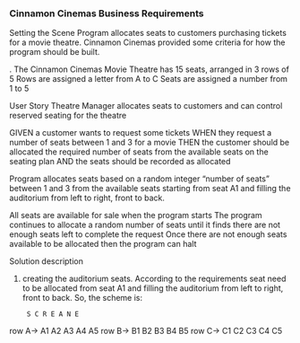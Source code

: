 ### Cinnamon Cinemas Business Requirements

Setting the Scene
Program allocates seats to customers purchasing tickets for a movie theatre.
Cinnamon Cinemas provided some criteria for how the program should be built.

. The Cinnamon Cinemas Movie Theatre has 15 seats, arranged in 3 rows of 5
  Rows are assigned a letter from A to C
  Seats are assigned a number from 1 to 5

User Story
Theatre Manager allocates seats to customers and  can control reserved seating for the theatre

GIVEN a customer wants to request some tickets
WHEN they request a number of seats between 1 and 3 for a movie
THEN the customer should be allocated the required number of seats
from the available seats on the seating plan
AND the seats should be recorded as allocated

Program allocates seats based on a random integer “number of seats” between 1 and 3 from the available
seats starting from seat A1 and filling the auditorium from  left to right, front to back.

All seats are available for sale when the program starts
The program continues to allocate a random number of seats until it finds there are not enough seats
left to complete the request Once there are not enough seats available to be allocated then the program can halt

Solution description
1. creating the auditorium seats.
According to the requirements seat need to be allocated from seat A1 and filling the auditorium from  left to right, front to back.
So, the scheme is:

        S C R E A N E
row A-> A1 A2 A3 A4 A5
row B-> B1 B2 B3 B4 B5
row C-> C1 C2 C3 C4 C5